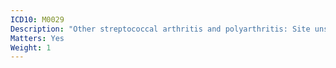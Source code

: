```yaml
---
ICD10: M0029
Description: "Other streptococcal arthritis and polyarthritis: Site unspecified"
Matters: Yes
Weight: 1
---
```

